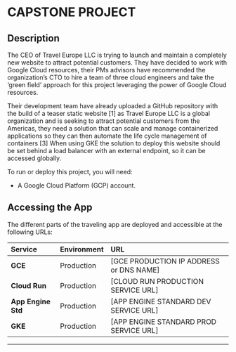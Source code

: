 # CAPSTONE PROJECT

## Description


The CEO of Travel Europe LLC is trying to launch and maintain a completely new website to attract potential customers. They have decided to work with Google Cloud resources, their PMs advisors have recommended the organization’s CTO to hire a team of three cloud engineers and take the ‘green field’ approach for this project leveraging the power of Google Cloud resources. 

Their development team have already uploaded a GitHub repository with the build of a teaser static website [1] as Travel Europe LLC is a global organization and is seeking to attract potential customers from the Americas, they need a solution that can scale and manage containerized applications so they can then automate the life cycle management of containers [3] When using GKE the solution to deploy this website should be set behind a load balancer with an external endpoint, so it can be accessed globally.


To run or deploy this project, you will need:

* A Google Cloud Platform (GCP) account.

## Accessing the App

The different parts of the traveling app are deployed and accessible at the following URLs:

| Service           | Environment   | URL                                                        |
| :---------------- | :------------ | :--------------------------------------------------------- |
| **GCE** | Production    | [GCE PRODUCTION IP ADDRESS or DNS NAME]                    |
| **Cloud Run** | Production    | [CLOUD RUN PRODUCTION SERVICE URL]                         |
| **App Engine Std**|Production   | [APP ENGINE STANDARD DEV SERVICE URL]                      |
| **GKE**| Production    | [APP ENGINE STANDARD PROD SERVICE URL]                     |


---

